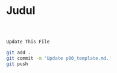 # Judul

##  
```sql

```

##
```bash
Update This File
```
```bash
git add .
git commit -m 'Update p00_template.md.'
git push

```